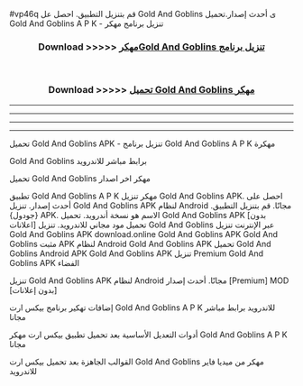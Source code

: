 #vp46q قم بتنزيل التطبيق. احصل عل Gold And Goblins  ى أحدث إصدار.تحميل Gold And Goblins  A P K - تنزيل برنامج مهكر



<div align="center">
<h3>Download >>>>> <a href="https://ar-sites.web.app/?ar= Gold And Goblins ">مهكرGold And Goblins  تنزيل برنامج</a></h3><br>

<h3>Download >>>>> <a href="https://ar-sites.web.app/?ar= Gold And Goblins ">تحميل Gold And Goblins  مهكر</a></h3>
</div>


----------------------------------------------------------

----------------------------------------------------------

----------------------------------------------------------

----------------------------------------------------------


تحميل Gold And Goblins  APK - تنزيل برنامج Gold And Goblins  A P K مهكرة

Gold And Goblins  برابط مباشر للاندرويد

تحميل Gold And Goblins  مهكر اخر اصدار

تطبيق Gold And Goblins  A P K مهكر
تنزيل Gold And Goblins  APK. احصل على أحدث إصدار.
تنزيل Gold And Goblins  APK لنظام Android مجانًا.
قم بتنزيل التطبيق. {جودول} APK. الاسم هو نسخة أندرويد.
تحميل Gold And Goblins  APK [بدون اعلانات]
تحميل مود مجاني للاندرويد.
تنزيل Gold And Goblins  عبر الإنترنت
تنزيل Gold And Goblins  APK
download.online Gold And Goblins  APK
Gold And Goblins  مثبت APK لنظام Android
Gold And Goblins  APK
تحميل Gold And Goblins  Android APK
Gold And Goblins  APK تنزيل Premium
Gold And Goblins  APK الفضاء

تنزيل Gold And Goblins  APK لنظام Android مجانًا. أحدث إصدار [Premium] MOD [بدون إعلانات]

إضافات تهكير برنامج بيكس ارت Gold And Goblins  A P K للاندرويد برابط مباشر مجانا

أدوات التعديل الأساسية بعد تحميل تطبيق بيكس ارت مهكر Gold And Goblins  A P K مجانا

القوالب الجاهزة بعد تحميل بيكس ارت Gold And Goblins  مهكر من ميديا فاير للاندرويد



